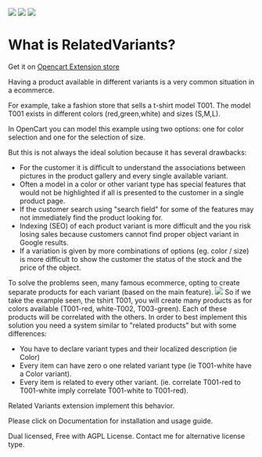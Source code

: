 <img src="http://related-variants.demo.artefice.co/image/oc/intro-1.png"/>
<a href="http://related-variants.demo.artefice.co"><img src="http://related-variants.demo.artefice.co/image/oc/demo-button.png" /></a>
<a href="mailto:ftaioli@gmail.com"/><img src="http://related-variants.demo.artefice.co/image/oc/support-button.png" /></a>

<h1>What is RelatedVariants?</h1>

Get it on <a href="http://www.opencart.com/index.php?route=extension/extension/info&token=53988308fbef4f4b3d08cc4ae20f667d&extension_id=21060">Opencart Extension store</a>

Having a product available in different variants is a very common situation in a ecommerce.

For example, take a fashion store that sells a t-shirt model T001. The model T001 exists in different colors (red,green,white) and sizes (S,M,L).

In OpenCart you can model this example using two options: one for color selection and one for the selection of size.

But this is not always the ideal solution because it has several drawbacks:
<ul>
<li>For the customer it is difficult to understand the associations between pictures in the product gallery and every single available variant.

<li>Often a model in a color or other variant type has special features that would not be highlighted if all is presented to the customer in a single product page.

<li>If the customer search using "search field" for some of the features may not immediately find the product looking for.

<li>Indexing (SEO) of each product variant is more difficult and the you risk losing sales because customers cannot find proper object variant in Google results.

<li>If a variation is given by more combinations of options (eg. color / size) is more difficult to show the customer the status of the stock and the price of the object.

</ul>
To solve the problems seen, many famous ecommerce, opting to create separate products for each variant (based on the main feature). 
<img src="http://related-variants.demo.artefice.co/image/oc/famous-shop-sample.png"/>
So if we take the example seen, the tshirt T001, you will create many products as for colors available (T001-red, white-T002, T003-green).
Each of these products will be correlated with the others.
In order to best implement this solution you need a system similar to "related products" but with some differences:
<ul>
<li>You have to declare variant types and their localized description (ie Color)

<li>Every item can have zero o one related variant type (ie T001-white have a Color variant).

<li>Every item is related to every other variant. (ie. correlate T001-red to T001-white imply correlate T001-white to T001-red).
</ul>
Related Variants extension implement this behavior.

Please click on Documentation for installation and usage guide.

Dual licensed, Free with AGPL License. Contact me for alternative license type.
